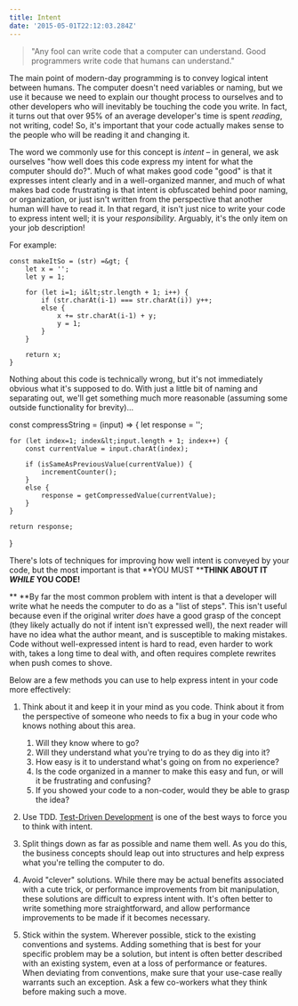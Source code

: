 ```yaml
---
title: Intent
date: '2015-05-01T22:12:03.284Z'
---
```


> "Any fool can write code that a computer can understand. Good programmers write code that humans can understand."

The main point of modern-day programming is to convey logical intent between humans. The computer doesn't need variables or naming, but we use it because we need to explain our thought process to ourselves and to other developers who will inevitably be touching the code you write. In fact, it turns out that over 95% of an average developer's time is spent _reading_, not writing, code! So, it's important that your code actually makes sense to the people who will be reading it and changing it.

The word we commonly use for this concept is _intent_ – in general, we ask ourselves "how well does this code express my intent for what the computer should do?". Much of what makes good code "good" is that it expresses intent clearly and in a well-organized manner, and much of what makes bad code frustrating is that intent is obfuscated behind poor naming, or organization, or just isn't written from the perspective that another human will have to read it. In that regard, it isn't just nice to write your code to express intent well; it is your _responsibility_. Arguably, it's the only item on your job description!

For example:

```
const makeItSo = (str) =&gt; {
	let x = '';
	let y = 1;

	for (let i=1; i&lt;str.length + 1; i++) {
		if (str.charAt(i-1) === str.charAt(i)) y++;
		else {
			x += str.charAt(i-1) + y;
			y = 1;
		}
	}

	return x;
}
```

Nothing about this code is technically wrong, but it's not immediately obvious what it's supposed to do. With just a little bit of naming and separating out, we'll get something much more reasonable (assuming some outside functionality for brevity)...

 

const compressString = (input) =&gt; {
	let response = '';

	for (let index=1; index&lt;input.length + 1; index++) {
        const currentValue = input.charAt(index);

		if (isSameAsPreviousValue(currentValue)) {
			incrementCounter();
		}
		else {
			response = getCompressedValue(currentValue);
		}
	}

	return response;
}

There's lots of techniques for improving how well intent is conveyed by your code, but the most important is that **YOU MUST ****THINK ABOUT IT _WHILE_ YOU CODE!**

** **By far the most common problem with intent is that a developer will write what he needs the computer to do as a "list of steps". This isn't useful because even if the original writer _does_ have a good grasp of the concept (they likely actually do not if intent isn't expressed well), the next reader will have no idea what the author meant, and is susceptible to making mistakes. Code without well-expressed intent is hard to read, even harder to work with, takes a long time to deal with, and often requires complete rewrites when push comes to shove.

Below are a few methods you can use to help express intent in your code more effectively:

1. Think about it and keep it in your mind as you code. Think about it from the perspective of someone who needs to fix a bug in your code who knows nothing about this area.
    1. Will they know where to go?
    2. Will they understand what you're trying to do as they dig into it?
    3. How easy is it to understand what's going on from no experience?
    4. Is the code organized in a manner to make this easy and fun, or will it be frustrating and confusing?
    5. If you showed your code to a non-coder, would they be able to grasp the idea?

2. Use TDD. [Test-Driven Development](http://my-jet.atlassian.net/wiki/spaces/BW/pages/684359896/Test-Driven+Development) is one of the best ways to force you to think with intent.
3. Split things down as far as possible and name them well. As you do this, the business concepts should leap out into structures and help express what you're telling the computer to do.
4. Avoid "clever" solutions. While there may be actual benefits associated with a cute trick, or performance improvements from bit manipulation, these solutions are difficult to express intent with. It's often better to write something more straightforward, and allow performance improvements to be made if it becomes necessary.
5. Stick within the system. Wherever possible, stick to the existing conventions and systems. Adding something that is best for your specific problem may be a solution, but intent is often better described with an existing system, even at a loss of performance or features. When deviating from conventions, make sure that your use-case really warrants such an exception. Ask a few co-workers what they think before making such a move.